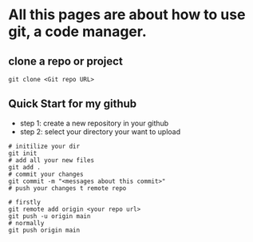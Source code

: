 # All this pages are about how to use __git__, a code manager.
## clone a repo or project
```shell
git clone <Git repo URL>
```
## Quick Start for my github
- step 1: create a new repository in your github
- step 2: select your directory your want to upload
```shell
# initilize your dir
git init
# add all your new files
git add .
# commit your changes
git commit -m "<messages about this commit>"
# push your changes t remote repo 

# firstly
git remote add origin <your repo url>
git push -u origin main
# normally
git push origin main
```

